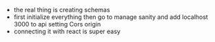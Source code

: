 - the real thing is creating schemas
- first initialize everything then go to manage sanity and add localhost 3000 to api setting Cors origin 
- connecting it with react is super easy